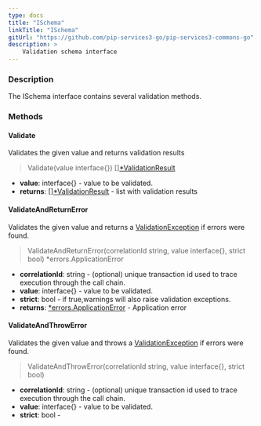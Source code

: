 ```yaml
---
type: docs
title: "ISchema"
linkTitle: "ISchema"
gitUrl: "https://github.com/pip-services3-go/pip-services3-commons-go"
description: >
    Validation schema interface
---
```


### Description

The ISchema interface contains several validation methods.


### Methods


#### Validate
Validates the given value and returns validation results 

> Validate(value interface{}) [][*ValidationResult](../validation_result)

- **value**: interface{} - value to be validated.
- **returns**: [][*ValidationResult](../validation_result) - list with validation results


#### ValidateAndReturnError
Validates the given value and returns a [ValidationException](../validation_exception) if errors were found.

> ValidateAndReturnError(correlationId string, value interface{}, strict bool) *errors.ApplicationError

- **correlationId**: string - (optional) unique transaction id used to trace execution through the call chain.
- **value**: interface{} - value to be validated.
- **strict**: bool - if true,warnings will also raise validation exceptions.
- **returns**: [*errors.ApplicationError](../../errors/application_error) - Application error


#### ValidateAndThrowError
Validates the given value and throws a [ValidationException](../validation_exception) if errors were found.

> ValidateAndThrowError(correlationId string, value interface{}, strict bool)

- **correlationId**: string - (optional) unique transaction id used to trace execution through the call chain.
- **value**: interface{} - value to be validated.
- **strict**: bool - 

